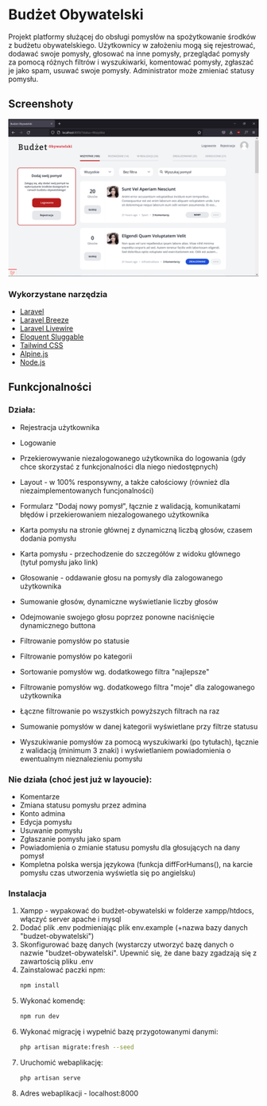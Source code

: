 # Budżet Obywatelski

Projekt platformy służącej do obsługi pomysłów na spożytkowanie środków z budżetu obywatelskiego. Użytkownicy w założeniu mogą się rejestrować, dodawać swoje pomysły, głosować na inne pomysły, przeglądać pomysły za pomocą różnych filtrów i wyszukiwarki, komentować pomysły, zgłaszać je jako spam, usuwać swoje pomysły. Administrator może zmieniać statusy pomysłu.


## Screenshoty

![screenshot-1](https://github.com/lemisz/budzet-obywatelski/blob/main/screenshots/pierwszy.png)

### Wykorzystane narzędzia

* [Laravel](https://laravel.com)
* [Laravel Breeze](https://github.com/laravel/breeze)
* [Laravel Livewire](https://laravel-livewire.com/)
* [Eloquent Sluggable](https://github.com/cviebrock/eloquent-sluggable)
* [Tailwind CSS](https://tailwindcss.com/)
* [Alpine.js](https://alpinejs.dev/)
* [Node.js](https://nodejs.org/)


## Funkcjonalności

### Działa:

* Rejestracja użytkownika
* Logowanie
* Przekierowywanie niezalogowanego użytkownika do logowania (gdy chce skorzystać z funkcjonalności dla niego niedostępnych)

* Layout - w 100% responsywny, a także całościowy (również dla niezaimplementowanych funcjonalności)
* Formularz "Dodaj nowy pomysł", łącznie z walidacją, komunikatami błędów i przekierowaniem niezalogowanego użytkownika

* Karta pomysłu na stronie głównej z dynamiczną liczbą głosów, czasem dodania pomysłu
* Karta pomysłu - przechodzenie do szczegółów z widoku głównego (tytuł pomysłu jako link)

* Głosowanie - oddawanie głosu na pomysły dla zalogowanego użytkownika
* Sumowanie głosów, dynamiczne wyświetlanie liczby głosów
* Odejmowanie swojego głosu poprzez ponowne naciśnięcie dynamicznego buttona

* Filtrowanie pomysłów po statusie
* Filtrowanie pomysłów po kategorii
* Sortowanie pomysłów wg. dodatkowego filtra "najlepsze"
* Filtrowanie pomysłów wg. dodatkowego filtra "moje" dla zalogowanego użytkownika
* Łączne filtrowanie po wszystkich powyższych filtrach na raz

* Sumowanie pomysłów w danej kategorii wyświetlane przy filtrze statusu
* Wyszukiwanie pomysłów za pomocą wyszukiwarki (po tytułach), łącznie z walidacją (minimum 3 znaki) i wyświetlaniem powiadomienia o ewentualnym nieznalezieniu pomysłu

### Nie działa (choć jest już w layoucie):

* Komentarze
* Zmiana statusu pomysłu przez admina
* Konto admina
* Edycja pomysłu
* Usuwanie pomysłu
* Zgłaszanie pomysłu jako spam
* Powiadomienia o zmianie statusu pomysłu dla głosujących na dany pomysł
* Kompletna polska wersja językowa (funkcja diffForHumans(), na karcie pomysłu czas utworzenia wyświetla się po angielsku)


### Instalacja

1. Xampp - wypakować do budżet-obywatelski w folderze xampp/htdocs, włączyć server apache i mysql
2. Dodać plik .env podmieniając plik env.example (+nazwa bazy danych "budzet-obywatelski")
3. Skonfigurować bazę danych (wystarczy utworzyć bazę danych o nazwie "budzet-obywatelski". Upewnić się, że dane bazy zgadzają się z zawartością pliku .env
4. Zainstalować paczki npm:
   ```sh
   npm install
   ```
5. Wykonać komendę:
    ```sh
    npm run dev
    ```
6. Wykonać migrację i wypełnić bazę przygotowanymi danymi:
    ```sh
    php artisan migrate:fresh --seed
    ```
7. Uruchomić webaplikację:
    ```sh
    php artisan serve
    ```
8. Adres webaplikacji - localhost:8000
